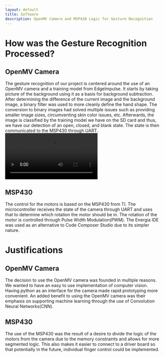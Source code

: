 ```yaml
---
layout: default
title: Software
description: OpenMV Camera and MSP430 Logic for Gesture Recognition
---
```


# How was the Gesture Recognition Processed?

## OpenMV Camera
The gesture recognition of our project is centered around the use of an OpenMV camera and a training model from EdgeImpulse. It starts by taking picture of the background using it as a basis for background subtraction. After determining the difference of the current image and the background image, a binary filter was used to more cleanly define the hand shape. The conversion to binary images had solved multiple issues such as providing smaller image sizes, circumventing skin color issues, etc. Afterwards, the image is classified by the training model we have on the SD card and thus, we have our detection of an open, closed, and blank state. The state is then communicated to the MSP430 through UART.
<video src="https://github.com/EE-Emerge/EE-Emerge2022_GestureRecognition/blob/gh-pages/assets/css/SoftwareDemo.mov?raw=true" controls="controls" style="max-width: 730px;">
</video>


## MSP430

The control for the motors is based on the MSP430 from TI. The microcontroller receives the state of the camera through UART and uses that to determine which rotation the motor should be in. The rotation of the motor is controlled through Pulse Width Modulation(PWM). The Energia IDE was used as an alternative to Code Composer Studio due to its simpler nature.

# Justifications
## OpenMV Camera

The decision to use the OpenMV camera was founded in multiple reasons. We wanted to have an easy to use implementation of computer vision. Having python as an interface for the camera made rapid prototyping more convenient. An added benefit to using the OpenMV camera was their emphasis on supporting machine learning through the use of Convolution Neural Networks(CNN).

## MSP430

The use of the MSP430 was the result of a desire to divide the logic of the motors from the camera due to the memory constraints and allows for more segmented logic. This also makes it easier to connect to a driver board so that potentially in the future, individual finger control could be implemented.

